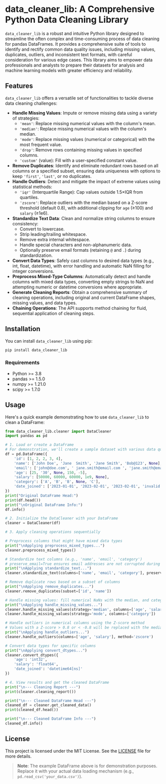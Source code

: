 # data_cleaner_lib: A Comprehensive Python Data Cleaning Library

`data_cleaner_lib` is a robust and intuitive Python library designed to streamline the often complex and time-consuming process of data cleaning for pandas DataFrames. It provides a comprehensive suite of tools to identify and rectify common data quality issues, including missing values, duplicates, outliers, and inconsistent text formats, with careful consideration for various edge cases. This library aims to empower data professionals and analysts to prepare their datasets for analysis and machine learning models with greater efficiency and reliability.

## Features

`data_cleaner_lib` offers a versatile set of functionalities to tackle diverse data cleaning challenges:

- **Handle Missing Values**: Impute or remove missing data using a variety of strategies:
  - `'mean'`: Replace missing numerical values with the column's mean.
  - `'median'`: Replace missing numerical values with the column's median.
  - `'mode'`: Replace missing values (numerical or categorical) with the most frequent value.
  - `'drop'`: Remove rows containing missing values in specified columns.
  - `'custom'` (value): Fill with a user-specified constant value.
- **Remove Duplicates**: Identify and eliminate redundant rows based on all columns or a specified subset, ensuring data uniqueness with options to keep `'first'`, `'last'`, or no duplicates.
- **Handle Outliers**: Detect and mitigate the impact of extreme values using statistical methods:
  - `'iqr'` (Interquartile Range): Cap values outside 1.5×IQR from quartiles.
  - `'zscore'`: Replace outliers with the median based on a Z-score threshold (default 0.8), with additional clipping for `age` (≥100) and `salary` (≥1e6).
- **Standardize Text Data**: Clean and normalize string columns to ensure consistency:
  - Convert to lowercase.
  - Strip leading/trailing whitespace.
  - Remove extra internal whitespace.
  - Handle special characters and non-alphanumeric data.
  - Optionally preserve email formats (retaining `@` and `.`) during standardization.
- **Convert Data Types**: Safely cast columns to desired data types (e.g., int, float, datetime), with error handling and automatic NaN filling for integer conversions.
- **Preprocess Mixed-Type Columns**: Automatically detect and handle columns with mixed data types, converting empty strings to NaN and attempting numeric or datetime conversions where appropriate.
- **Generate Cleaning Reports**: Obtain a comprehensive summary of cleaning operations, including original and current DataFrame shapes, missing values, and data types.
- **Chaining Operations**: The API supports method chaining for fluid, sequential application of cleaning steps.

## Installation

You can install `data_cleaner_lib` using pip:

```bash
pip install data_cleaner_lib
```

### Requirements

- Python >= 3.8
- pandas >= 1.5.0
- numpy >= 1.21.0
- scipy >= 1.7.0

## Usage

Here's a quick example demonstrating how to use `data_cleaner_lib` to clean a DataFrame:

```python
from data_cleaner_lib.cleaner import DataCleaner
import pandas as pd

# 1. Load or create a DataFrame
# For demonstration, we'll create a sample dataset with various data quality issues.
df = pd.DataFrame({
    'id': [1, 2, 2, 3, 4],
    'name': ['John Doe', 'Jane  Smith', 'Jane Smith', 'Bob@123', None],
    'email': ['john@doe.com', ' jane.smith@email.com ', 'jane.smith@email.com', 'bob@123.com', 'invalid@'],
    'age': [25, '30', None, 150, -5],
    'salary': [50000, 60000, 60000, 1e9, None],
    'category': ['A', 'B', 'B', None, 'C'],
    'date_joined': ['2023-01-01', '2023-02-01', '2023-02-01', 'invalid', None]
})
print("Original DataFrame Head:")
print(df.head())
print("\nOriginal DataFrame Info:")
df.info()

# 2. Initialize the DataCleaner with your DataFrame
cleaner = DataCleaner(df)

# 3. Apply cleaning operations sequentially

# Preprocess columns that might have mixed data types
print("\nApplying preprocess_mixed_types...")
cleaner.preprocess_mixed_types()

# Standardize text columns (e.g., 'name', 'email', 'category')
# preserve_email=True ensures email addresses are not corrupted during standardization.
print("\nApplying standardize_text...")
cleaner.standardize_text(columns=['name', 'email', 'category'], preserve_email=True)

# Remove duplicate rows based on a subset of columns
print("\nApplying remove_duplicates...")
cleaner.remove_duplicates(subset=['id', 'name'])

# Handle missing values: fill numerical NaNs with the median, and categorical NaNs with the mode
print("\nApplying handle_missing_values...")
cleaner.handle_missing_values(strategy='median', columns=['age', 'salary'])
cleaner.handle_missing_values(strategy='mode', columns=['category'])

# Handle outliers in numerical columns using the Z-score method
# Values with a Z-score > 0.8 or < -0.8 will be replaced with the median.
print("\nApplying handle_outliers...")
cleaner.handle_outliers(columns=['age', 'salary'], method='zscore')

# Convert data types for specific columns
print("\nApplying convert_dtypes...")
cleaner.convert_dtypes({
    'age': 'int32',
    'salary': 'float64',
    'date_joined': 'datetime64[ns]'
})

# 4. View results and get the cleaned DataFrame
print("\n--- Cleaning Report ---")
print(cleaner.cleaning_report())

print("\n--- Cleaned DataFrame Head ---")
cleaned_df = cleaner.get_cleaned_data()
print(cleaned_df.head())

print("\n--- Cleaned DataFrame Info ---")
cleaned_df.info()
```

## License

This project is licensed under the MIT License. See the [LICENSE](LICENSE) file for more details.

> **Note**: The example DataFrame above is for demonstration purposes. Replace it with your actual data loading mechanism (e.g., `pd.read_csv('your_data.csv')`).

